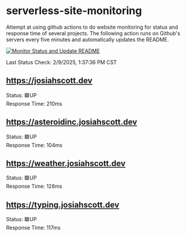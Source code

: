 # serverless-site-monitoring
Attempt at using github actions to do website monitoring for status and response time of several projects. The following action runs on Github's servers every five minutes and automatically updates the README.  

[![Monitor Status and Update README](https://github.com/JosiahSco/serverless-site-monitoring/actions/workflows/monitor.yaml/badge.svg)](https://github.com/JosiahSco/serverless-site-monitoring/actions/workflows/monitor.yaml)

Last Status Check: 2/9/2025, 1:37:36 PM CST

## https://josiahscott.dev
Status: 🟩UP  
Response Time: 210ms

## https://asteroidinc.josiahscott.dev
Status: 🟩UP  
Response Time: 104ms

## https://weather.josiahscott.dev
Status: 🟩UP  
Response Time: 128ms

## https://typing.josiahscott.dev
Status: 🟩UP  
Response Time: 117ms

